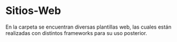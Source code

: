# Sitios-Web

En la carpeta se encuentran diversas plantillas web, las cuales están realizadas con distintos frameworks para su uso posterior.